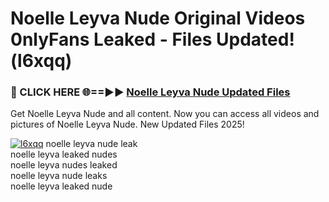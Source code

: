 # Noelle Leyva Nude Original Videos 0nlyFans Leaked - Files Updated! (l6xqq)

<h3>🔴 CLICK HERE 🌐==►► <a href="https://tinyurl.com/52m3yx9h" rel="nofollow">Noelle Leyva Nude Updated Files</a></h3>

Get Noelle Leyva Nude and all content. Now you can access all videos and pictures of Noelle Leyva Nude. New Updated Files 2025!

[![l6xqq](https://i.imgur.com/TnHtlc8.gif)](https://tinyurl.com/52m3yx9h)
noelle leyva nude leak<br>
noelle leyva leaked nudes<br>
noelle leyva nudes leaked<br>
noelle leyva nude leaks<br>
noelle leyva leaked nude